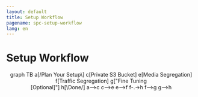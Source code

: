 ```yaml
---
layout: default
title: Setup Workflow
pagename: spc-setup-workflow
lang: en
---
```


<script async src="https://unpkg.com/mermaid@8.4.6/dist/mermaid.min.js"></script>

# Setup Workflow

<div class="mermaid" align="center">
graph TB
   a[/Plan Your Setup\]
   c[Private S3 Bucket]
   e[Media Segregation]
   f[Traffic Segregation]
   g["Fine Tuning<br>[Optional]"]
   h[\Done/]
   a-->c
   c-->e
   e-->f
   f-.->h
   f-->g
   g-->h
</div>